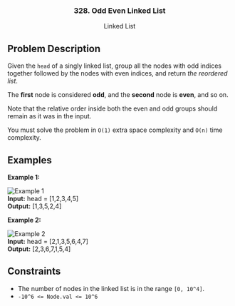 <p align="center">

  <h3 align="center">328. Odd Even Linked List</h3>

  <p align="center">
    Linked List
    <br>
  </p>
</p>

## Problem Description

Given the `head` of a singly linked list, group all the nodes with odd indices together followed by the nodes with even indices, and return _the reordered list_.

The **first** node is considered **odd**, and the **second** node is **even**, and so on.

Note that the relative order inside both the even and odd groups should remain as it was in the input.

You must solve the problem in `O(1)` extra space complexity and `O(n)` time complexity.

## Examples

**Example 1:**

![Example 1](https://assets.leetcode.com/uploads/2021/03/10/oddeven-linked-list.jpg)  
**Input:** head = [1,2,3,4,5]  
**Output:** [1,3,5,2,4]

**Example 2:**

![Example 2](https://assets.leetcode.com/uploads/2021/03/10/oddeven2-linked-list.jpg)  
**Input:** head = [2,1,3,5,6,4,7]  
**Output:** [2,3,6,7,1,5,4]

## Constraints

- The number of nodes in the linked list is in the range `[0, 10^4]`.
- `-10^6 <= Node.val <= 10^6`
